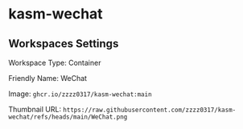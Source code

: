 # kasm-wechat

## Workspaces Settings

Workspace Type: Container

Friendly Name: WeChat

Image: `ghcr.io/zzzz0317/kasm-wechat:main`

Thumbnail URL: `https://raw.githubusercontent.com/zzzz0317/kasm-wechat/refs/heads/main/WeChat.png`